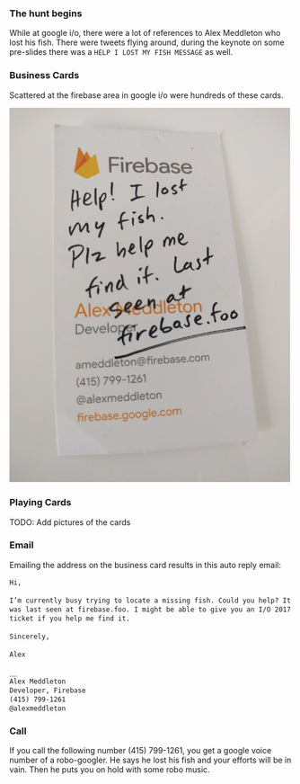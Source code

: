 ### The hunt begins 

While at google i/o, there were a lot of references to Alex Meddleton who lost his fish. There were tweets flying around, during the keynote on some pre-slides there was a `HELP I LOST MY FISH MESSAGE` as well.

### Business Cards

Scattered at the firebase area in google i/o were hundreds of these cards.

<img src="screenshots/business-card-alex-meddleton.jpg" alt="business card" width="500px"/>

### Playing Cards

TODO: Add pictures of the cards

### Email

Emailing the address on the business card results in this auto reply email:

```
Hi,

I’m currently busy trying to locate a missing fish. Could you help? It was last seen at firebase.foo. I might be able to give you an I/O 2017 ticket if you help me find it.

Sincerely,

Alex

__
Alex Meddleton
Developer, Firebase
(415) 799-1261
@alexmeddleton
```

### Call

If you call the following number (415) 799-1261, you get a google voice number of a robo-googler. He says he lost his fish and your efforts will be in vain. Then he puts you on hold with some robo music.
